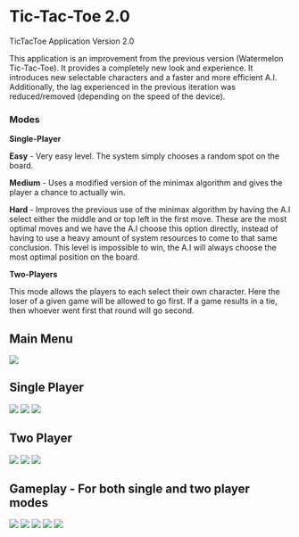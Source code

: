 # Tic-Tac-Toe 2.0
TicTacToe Application Version 2.0

This application is an improvement from the previous version (Watermelon Tic-Tac-Toe). It provides a completely new look and experience. 
It introduces new selectable characters and a faster and more efficient A.I. Additionally, the lag experienced in the previous iteration was reduced/removed
(depending on the speed of the device).

### Modes

**Single-Player**

   **Easy** - Very easy level. The system simply chooses a random spot on the board.
  
  **Medium** - Uses a modified version of the minimax algorithm and gives the player a chance to actually win.
  
  **Hard** - Improves the previous use of the minimax algorithm by having the A.I select either the middle and or top left in the first move. These are the 
  most optimal moves and we have the A.I choose this option directly, instead of having to use a heavy amount of system resources to come to that same conclusion. 
  This level is impossible to win, the A.I will always choose the most optimal position on the board.

**Two-Players**
 
 This mode allows the players to each select their own character. Here the loser of a given game will be allowed to go first. If a game results in a tie,
  then whoever went first that round will go second. 
  

## Main Menu
![](https://github.com/samirmacias24/TicTacToe2/blob/master/TicTacToe2_Images/MainMenu.PNG)

## Single Player
![](https://github.com/samirmacias24/TicTacToe2/blob/master/TicTacToe2_Images/selectingDifficulty.PNG)
![](https://github.com/samirmacias24/TicTacToe2/blob/master/TicTacToe2_Images/selectingDifficulty2.PNG)
![](https://github.com/samirmacias24/TicTacToe2/blob/master/TicTacToe2_Images/gameBoard.PNG)
## Two Player
![](https://github.com/samirmacias24/TicTacToe2/blob/master/TicTacToe2_Images/twoPlayerOption.PNG)
![](https://github.com/samirmacias24/TicTacToe2/blob/master/TicTacToe2_Images/twoPlayerOption2.PNG)
![](https://github.com/samirmacias24/TicTacToe2/blob/master/TicTacToe2_Images/TwoPlayerGameBoard.PNG)
## Gameplay - For both single and two player modes
![](https://github.com/samirmacias24/TicTacToe2/blob/master/TicTacToe2_Images/gameplay1.PNG)
![](https://github.com/samirmacias24/TicTacToe2/blob/master/TicTacToe2_Images/gameplay2.PNG)
![](https://github.com/samirmacias24/TicTacToe2/blob/master/TicTacToe2_Images/win.PNG)
![](https://github.com/samirmacias24/TicTacToe2/blob/master/TicTacToe2_Images/loss.PNG)
![](https://github.com/samirmacias24/TicTacToe2/blob/master/TicTacToe2_Images/tieGame.PNG)

